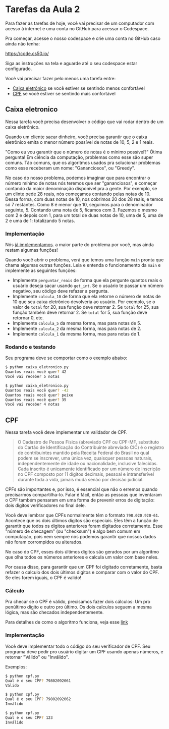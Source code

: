 # Tarefas da Aula 2

Para fazer as tarefas de hoje, você vai precisar de um computador
com acesso à internet e uma conta no GitHub para acessar o Codespace.

Pra começar, acesse o nosso codespace e crie uma conta no GitHub caso ainda não tenha:

https://code.cs50.io/

Siga as instruções na tela e aguarde até o seu codespace estar configurado.

Você vai precisar fazer pelo menos uma tarefa entre:
- [Caixa eletrônico](#caixa-eletronico) se você estiver se sentindo menos confortável
- [CPF](#cpf) se você estiver se sentindo mais confortável


## Caixa eletronico

Nessa tarefa você precisa desenvolver o código que vai rodar dentro de um caixa eletrônico.

Quando um cliente sacar dinheiro, você precisa garantir que o caixa eletrônico emita o menor número possível de notas de 10, 5, 2 e 1 reais.

"Como eu vou garantir que o número de notas é o mínimo possível?" 
Ótima pergunta! Em ciência da computação, problemas como esse são super comuns. Tão comuns, que os algoritmos usados pra solucionar problemas como esse receberam um nome: "Gananciosos", ou "Greedy".

No caso do nosso problema, podemos imaginar que para encontrar o número mínimo de notas nós teremos que ser "gananciosos", e começar contando da maior denominação disponível pra a gente. Por exemplo, se um clinte pede 28 reais, nós começamos contando pelas notas de 10. Dessa forma, com duas notas de 10, nos cobrimos 20 dos 28 reais, e temos só 7 restantes. Como 8 é menor que 10, seguimos para o denominador seguinte, 5. Contando uma nota de 5, ficamos com 3. Fazemos o mesmo com 2 e depois com 1, para um total de duas notas de 10, uma de 5, uma de 2 e uma de 1: totalizando 5 notas.

### Implementação
Nós [já implementamos](https://github.com/Maronato/maroaulas/blob/main/aula-02/caixa_eletronico.py). a maior parte do problema por você, mas ainda restam algumas funções!

Quando você abrir o problema, verá que temos uma função `main` pronta que chama algumas outras funções. Leia e entenda o funcionamento da `main` e implemente as seguintes funções:
- Implemente `perguntar_reais` de forma que ela pergunte quantos reais o usuário deseja sacar usando `get_int`. Se o usuário te passar um número negativo, seu código deve refazer a pergunta.
- Implemente `calcula_10` de forma que ela retorne o número de notas de 10 que seu caixa eletrônico devolveria ao usuário. Por exemplo, se o valor de `total` for 20, sua função deve retornar 2. Se `total` for 25, sua função também deve retornar 2. Se `total` for 5, sua função deve retornar 0, etc.
- Implemente `calcula_5` da mesma forma, mas para notas de 5.
- Implemente `calcula_2` da mesma forma, mas para notas de 2.
- Implemente `calcula_1` da mesma forma, mas para notas de 1.

### Rodando e testando
Seu programa deve se comportar como o exemplo abaixo:

```bash
$ python caixa_eletronico.py
Quantos reais você quer? 42
Você vai receber 5 notas
```

```bash
$ python caixa_eletronico.py
Quantos reais você quer? -42
Quantos reais você quer? peixe
Quantos reais você quer? 35
Você vai receber 4 notas
```

## CPF

Nessa tarefa você deve implementar um validador de CPF.

> O Cadastro de Pessoa Física (abreviado CPF ou CPF-MF, substituto do Cartão de Identificação do Contribuinte abreviado CIC) é o registro de contribuintes mantido pela Receita Federal do Brasil no qual podem se inscrever, uma única vez, quaisquer pessoas naturais, independentemente de idade ou nacionalidade, inclusive falecidas. Cada inscrito é unicamente identificado por um número de inscrição no CPF composto por 11 dígitos decimais, pessoal e intransferível durante toda a vida, jamais muda senão por decisão judicial.

CPFs são importantes e, por isso, é essencial que não o erremos quando precisarmos compartilha-lo. Falar é fácil, então as pessoas que inventaram o CPF também pensaram em uma forma de prevenir erros de digitação: dois dígitos verificadores no final dele.

Você deve lembrar que CPFs normalmente têm o formato `798.020.920-61`. Acontece que os dois últimos digitos são especiais. Eles têm a função de garantir que todos os digitos anteriores foram digitados corretamente. Esse "número de checagem" (ou "checksum") é algo bem comum em computação, pois nem sempre nós podemos garantir que nossos dados não foram corrompidos ou alterados.

No caso do CPF, esses dois últimos digitos são gerados por um algoritmo que olha todos os números anteriores e calcula um valor com base neles.

Por causa disso, para garantir que um CPF foi digitado corretamente, basta refazer o calculo dos dois últimos digitos e comparar com o valor do CPF. Se eles forem iguais, o CPF é valido!

### Cálculo

Pra checar se o CPF é válido, precisamos fazer dois cálculos: Um pro penúltimo digito e outro pro último. Os dois calculos seguem a mesma lógica, mas são checados independentemente.

Para detalhes de como o algoritmo funciona, veja esse [link](https://ogeradordecpf.com.br/algoritmo/)


### Implementação
Você deve implementar todo o código do seu verificador de CPF. Seu programa deve pedir pro usuário digitar um CPF usando apenas números, e retornar "Válido" ou "Inválido".

Exemplos:
```bash
$ python cpf.py
Qual é o seu CPF? 79802092061
Válido
```
```bash
$ python cpf.py
Qual é o seu CPF? 79802092062
Inválido
```
```bash
$ python cpf.py
Qual é o seu CPF? 123
Inválido
```
